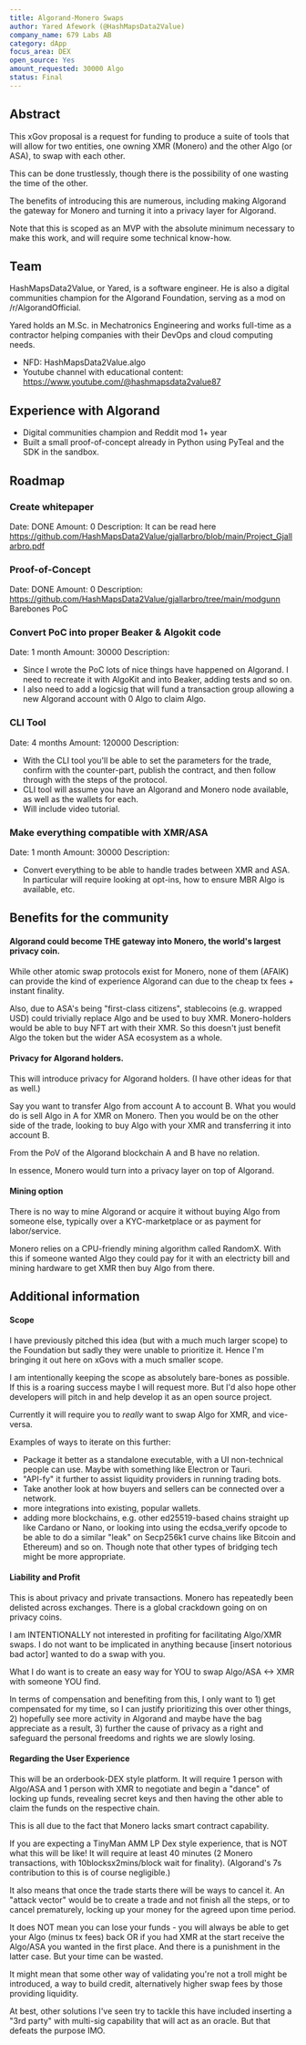 ```yaml
---
title: Algorand-Monero Swaps
author: Yared Afework (@HashMapsData2Value) 
company_name: 679 Labs AB
category: dApp
focus_area: DEX
open_source: Yes
amount_requested: 30000 Algo
status: Final
---
```


## Abstract
This xGov proposal is a request for funding to produce a suite of tools that will allow for two entities, one owning XMR (Monero) and the other Algo (or ASA), to swap with each other.

This can be done trustlessly, though there is the possibility of one wasting the time of the other.

The benefits of introducing this are numerous, including making Algorand the gateway for Monero and turning it into a privacy layer for Algorand.

Note that this is scoped as an MVP with the absolute minimum necessary to make this work, and will require some technical know-how.

## Team
HashMapsData2Value, or Yared, is a software engineer. He is also a digital communities champion for the Algorand Foundation, serving as a mod on /r/AlgorandOfficial.

Yared holds an M.Sc. in Mechatronics Engineering and works full-time as a contractor helping companies with their DevOps and cloud computing needs.

- NFD: HashMapsData2Value.algo
- Youtube channel with educational content: https://www.youtube.com/@hashmapsdata2value87

## Experience with Algorand

- Digital communities champion and Reddit mod 1+ year
- Built a small proof-of-concept already in Python using PyTeal and the SDK in the sandbox.

## Roadmap
### Create whitepaper 
Date: DONE
Amount: 0
Description: It can be read here https://github.com/HashMapsData2Value/gjallarbro/blob/main/Project_Gjallarbro.pdf

### Proof-of-Concept
Date: DONE
Amount: 0
Description: https://github.com/HashMapsData2Value/gjallarbro/tree/main/modgunn Barebones PoC

### Convert PoC into proper Beaker & Algokit code
Date: 1 month
Amount: 30000
Description: 
- Since I wrote the PoC lots of nice things have happened on Algorand. I need to recreate it with AlgoKit and into Beaker, adding tests and so on.
- I also need to add a logicsig that will fund a transaction group allowing a new Algorand account with 0 Algo to claim Algo. 

### CLI Tool
Date: 4 months
Amount: 120000
Description: 
- With the CLI tool you'll be able to set the parameters for the trade, confirm with the counter-part, publish the contract, and then follow through with the steps of the protocol.
- CLI tool will assume you have an Algorand and Monero node available, as well as the wallets for each.
- Will include video tutorial. 

### Make everything compatible with XMR/ASA 
Date: 1 month
Amount: 30000
Description: 
- Convert everything to be able to handle trades between XMR and ASA. In particular will require looking at opt-ins, how to ensure MBR Algo is available, etc.

## Benefits for the community

#### Algorand could become THE gateway into Monero, the world's largest privacy coin.

While other atomic swap protocols exist for Monero, none of them (AFAIK) can provide the kind of experience Algorand can due to the cheap tx fees + instant finality.

Also, due to ASA's being "first-class citizens", stablecoins (e.g. wrapped USD) could trivially replace Algo and be used to buy XMR. Monero-holders would be able to buy NFT art with their XMR. So this doesn't just benefit Algo the token but the wider ASA ecosystem as a whole.

#### Privacy for Algorand holders.

This will introduce privacy for Algorand holders. (I have other ideas for that as well.)

Say you want to transfer Algo from account A to account B. What you would do is sell Algo in A for XMR on Monero. Then you would be on the other side of the trade, looking to buy Algo with your XMR and transferring it into account B. 

From the PoV of the Algorand blockchain A and B have no relation.

In essence, Monero would turn into a privacy layer on top of Algorand.

#### Mining option

There is no way to mine Algorand or acquire it without buying Algo from someone else, typically over a KYC-marketplace or as payment for labor/service.

Monero relies on a CPU-friendly mining algorithm called RandomX. With this if someone wanted Algo they could pay for it with an electricty bill and mining hardware to get XMR then buy Algo from there.


## Additional information

#### Scope

I have previously pitched this idea (but with a much much larger scope) to the Foundation but sadly they were unable to prioritize it. Hence I'm bringing it out here on xGovs with a much smaller scope.

I am intentionally keeping the scope as absolutely bare-bones as possible. If this is a roaring success maybe I will request more. But I'd also hope other developers will pitch in and help develop it as an open source project.

Currently it will require you to *really* want to swap Algo for XMR, and vice-versa.

Examples of ways to iterate on this further:
- Package it better as a standalone executable, with a UI non-technical people can use. Maybe with something like Electron or Tauri.
- "API-fy" it further to assist liquidity providers in running trading bots.
- Take another look at how buyers and sellers can be connected over a network.
- more integrations into existing, popular wallets.
- adding more blockchains, e.g. other ed25519-based chains straight up like Cardano or Nano, or looking into using the ecdsa_verify opcode to be able to do a similar "leak" on Secp256k1 curve chains like Bitcoin and Ethereum) and so on. Though note that other types of bridging tech might be more appropriate.

#### Liability and Profit

This is about privacy and private transactions. Monero has repeatedly been delisted across exchanges. There is a global crackdown going on on privacy coins.

I am INTENTIONALLY not interested in profiting for facilitating Algo/XMR swaps. I do not want to be implicated in anything because \[insert notorious bad actor\] wanted to do a swap with you. 

What I do want is to create an easy way for YOU to swap Algo/ASA <-> XMR with someone YOU find.

In terms of compensation and benefiting from this, I only want to 1) get compensated for my time, so I can justify prioritizing this over other things, 2) hopefully see more activity in Algorand and maybe have the bag appreciate as a result, 3) further the cause of privacy as a right and safeguard the personal freedoms and rights we are slowly losing.

#### Regarding the User Experience

This will be an orderbook-DEX style platform. It will require 1 person with Algo/ASA and 1 person with XMR to negotiate and begin a "dance" of locking up funds, revealing secret keys and then having the other able to claim the funds on the respective chain.

This is all due to the fact that Monero lacks smart contract capability.

If you are expecting a TinyMan AMM LP Dex style experience, that is NOT what this will be like! It will require at least 40 minutes (2 Monero transactions, with 10blocksx2mins/block wait for finality). (Algorand's 7s contribution to this is of course negligible.) 

It also means that once the trade starts there will be ways to cancel it. An "attack vector" would be to create a trade and not finish all the steps, or to cancel prematurely, locking up your money for the agreed upon time period.

It does NOT mean you can lose your funds - you will always be able to get your Algo (minus tx fees) back OR if you had XMR at the start receive the Algo/ASA you wanted in the first place. And there is a punishment in the latter case. But your time can be wasted.

It might mean that some other way of validating you're not a troll might be introduced, a way to build credit, alternatively higher swap fees by those providing liquidity.

At best, other solutions I've seen try to tackle this have included inserting a "3rd party" with multi-sig capability that will act as an oracle. But that defeats the purpose IMO.

